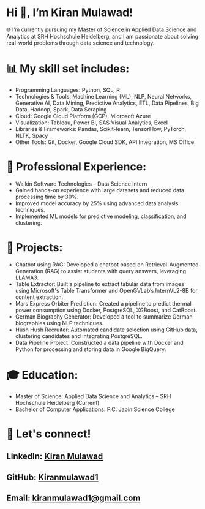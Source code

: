 # Hi 👋, I’m Kiran Mulawad!
🌐 I’m currently pursuing my Master of Science in Applied Data Science and Analytics at SRH Hochschule Heidelberg, and I am passionate about solving real-world problems through data science and technology.

# 📊 My skill set includes:
* Programming Languages: Python, SQL, R
* Technologies & Tools: Machine Learning (ML), NLP, Neural Networks, Generative AI, Data Mining, Predictive Analytics, ETL, Data Pipelines, Big Data, Hadoop, Spark, Data Scraping
* Cloud: Google Cloud Platform (GCP), Microsoft Azure
* Visualization: Tableau, Power BI, SAS Visual Analytics, Excel
* Libraries & Frameworks: Pandas, Scikit-learn, TensorFlow, PyTorch, NLTK, Spacy
* Other Tools: Git, Docker, Google Cloud SDK, API Integration, MS Office

# 💼 Professional Experience:
* Walkin Software Technologies – Data Science Intern
* Gained hands-on experience with large datasets and reduced data processing time by 30%.
* Improved model accuracy by 25% using advanced data analysis techniques.
* Implemented ML models for predictive modeling, classification, and clustering.

# 🚀 Projects:
* Chatbot using RAG: Developed a chatbot based on Retrieval-Augmented Generation (RAG) to assist students with query answers, leveraging LLAMA3.
* Table Extractor: Built a pipeline to extract tabular data from images using Microsoft's Table Transformer and OpenGVLab’s InternVL2-8B for content extraction.
* Mars Express Orbiter Prediction: Created a pipeline to predict thermal power consumption using Docker, PostgreSQL, XGBoost, and CatBoost.
* German Biography Generator: Developed a tool to summarize German biographies using NLP techniques.
* Hush Hush Recruiter: Automated candidate selection using GitHub data, clustering candidates and integrating PostgreSQL.
* Data Pipeline Project: Constructed a data pipeline with Docker and Python for processing and storing data in Google BigQuery.

# 🎓 Education:
* Master of Science: Applied Data Science and Analytics – SRH Hochschule Heidelberg (Current)
* Bachelor of Computer Applications: P.C. Jabin Science College

# 🔗 Let's connect!
## LinkedIn: [Kiran Mulawad](https://www.linkedin.com/in/kiran-mulawad-4573b8229/)
## GitHub: [Kiranmulawad1](https://github.com/Kiranmulawad1)
## Email: kiranmulawad1@gmail.com

<!--
**Kiranmulawad1/Kiranmulawad1** is a ✨ _special_ ✨ repository because its `README.md` (this file) appears on your GitHub profile.

Here are some ideas to get you started:

- 🔭 I’m currently working on ...
- 🌱 I’m currently learning ...
- 👯 I’m looking to collaborate on ...
- 🤔 I’m looking for help with ...
- 💬 Ask me about ...
- 📫 How to reach me: ...
- 😄 Pronouns: ...
- ⚡ Fun fact: ...
-->
